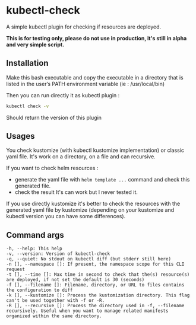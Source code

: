 # kubectl-check
A simple kubectl plugin for checking if resources are deployed.

**This is for testing only, please do not use in production, it's still in alpha and very simple script.**

## Installation
Make this bash executable and copy the executable in a directory that is listed in the user’s PATH environment variable (ie : /usr/local/bin)

Then you can run directly it as kubectl plugin :
```bash
kubectl check -v
```
Should return the version of this plugin

## Usages
You check kustomize (with kubectl kustomize implementation) or classic yaml file. It's work on a directory, on a file and can recursive.

If you want to check helm resources :
- generate the yaml file with `helm template ...` command and check this generated file.
- check the result
It's can work but I never tested it.

If you use directly kustomize it's better to check the resources with the generated yaml file by kustomize (depending on your kustomize and kubectl version you can have some differences).


## Command args
```
-h, --help: This help
-v, --version: Version of kubectl-check
-q, --quiet: No stdout on kubectl diff (but stderr still here)
-n [], --namespace []: If present, the namespace scope for this CLI request
-t [], --time []: Max time in second to check that the(s) resource(s) are deployed, if not set the default is 30 (seconds)
-f [], --filename []: Filename, directory, or URL to files contains the configuration to diff
-k [], --kustomize []: Process the kustomization directory. This flag can't be used together with -f or -R.
-R [], --recursive []: Process the directory used in -f, --filename recursively. Useful when you want to manage related manifests organized within the same directory.
```

